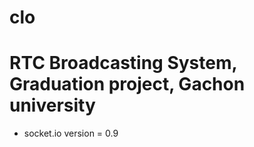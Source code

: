 clo
===

# RTC Broadcasting System, Graduation project, Gachon university
- socket.io version = 0.9
